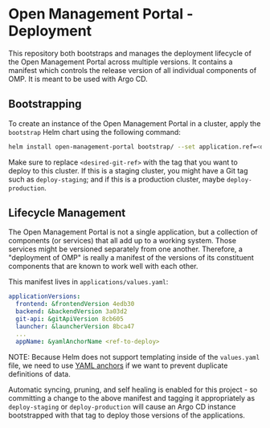 # Open Management Portal - Deployment

This repository both bootstraps and manages the deployment lifecycle of the Open Management Portal across multiple versions. It contains a manifest which controls the release version of all individual components of OMP. It is meant to be used with Argo CD.

## Bootstrapping

To create an instance of the Open Management Portal in a cluster, apply the `bootstrap` Helm chart using the following command:

```sh
helm install open-management-portal bootstrap/ --set application.ref=<desired git ref>
```

Make sure to replace `<desired-git-ref>` with the tag that you want to deploy to this cluster. If this is a staging cluster, you might have a Git tag such as `deploy-staging`; and if this is a production cluster, maybe `deploy-production`.

## Lifecycle Management

The Open Management Portal is not a single application, but a collection of components (or services) that all add up to a working system. Those services might be versioned separately from one another. Therefore, a "deployment of OMP" is really a manifest of the versions of its constituent components that are known to work well with each other.

This manifest lives in `applications/values.yaml`:

```yaml
applicationVersions:
  frontend: &frontendVersion 4edb30
  backend: &backendVersion 3a03d2
  git-api: &gitApiVersion 8cb605
  launcher: &launcherVersion 8bca47
  ...
  appName: &yamlAnchorName <ref-to-deploy>
```

NOTE: Because Helm does not support templating inside of the `values.yaml` file, we need to use [YAML anchors](https://confluence.atlassian.com/bitbucket/yaml-anchors-960154027.html) if we want to prevent duplicate definitions of data.

Automatic syncing, pruning, and self healing is enabled for this project - so committing a change to the above manifest and tagging it appropriately as `deploy-staging` or `deploy-production` will cause an Argo CD instance bootstrapped with that tag to deploy those versions of the applications.
